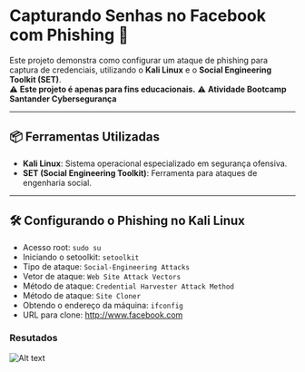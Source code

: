 # Capturando Senhas no Facebook com Phishing 🎯

Este projeto demonstra como configurar um ataque de phishing para captura de credenciais, utilizando o **Kali Linux** e o **Social Engineering Toolkit (SET)**.  
⚠️ **Este projeto é apenas para fins educacionais.**
⚠️ **Atividade Bootcamp Santander Cybersegurança**

---

## 📦 Ferramentas Utilizadas

- **Kali Linux**: Sistema operacional especializado em segurança ofensiva.
- **SET (Social Engineering Toolkit)**: Ferramenta para ataques de engenharia social.

---

## 🛠️ Configurando o Phishing no Kali Linux

- Acesso root: ``` sudo su ```
- Iniciando o setoolkit: ``` setoolkit ```
- Tipo de ataque: ``` Social-Engineering Attacks ```
- Vetor de ataque: ``` Web Site Attack Vectors ```
- Método de ataque: ```Credential Harvester Attack Method ```
- Método de ataque: ``` Site Cloner ```
- Obtendo o endereço da máquina: ``` ifconfig ```
- URL para clone: http://www.facebook.com

### Resutados

![Alt text](./passwd.png "Optional title")
